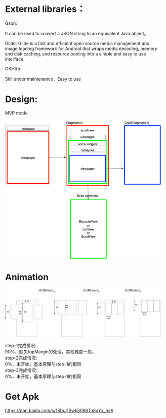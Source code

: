 External libraries：
=====

Gson: 

It can be used to convert a JSON string to an equivalent Java object。

Glide: Glide is a fast and efficient open source media management and
image loading framework for Android that wraps media decoding, memory
and disk caching, and resource pooling into a simple and easy to use
interface.

OKHttp: 

Still under maintenance，Easy to use

Design:
===== 
MVP mode


![](movies.png)


Animation
===== 


![](movies-banner-anim.png)

step-1完成情况:  
90%，缺失topMargin的处理，实现难度一般。  
step-2完成情况:  
0%，未开始，基本原理与step-1的相同  
step-3完成情况:  
0%，未开始，基本原理与step-1的相同  


Get Apk
=====
https://pan.baidu.com/s/1SbrJ1BwkS068Tn8xYx_hsA
